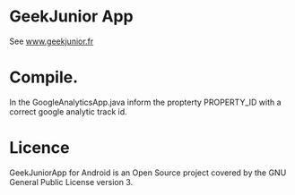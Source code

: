 # GeekJunior App 
See www.geekjunior.fr

# Compile.
In the GoogleAnalyticsApp.java inform the propterty PROPERTY_ID with a correct google analytic track id.

# Licence
GeekJuniorApp for Android is an Open Source project covered by the GNU General Public License version 3.
